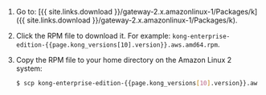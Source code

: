 1. Go to: [{{ site.links.download }}/gateway-2.x.amazonlinux-1/Packages/k]({{ site.links.download }}/gateway-2.x.amazonlinux-1/Packages/k).
2. Click the RPM file to download it.
    For example: `kong-enterprise-edition-{{page.kong_versions[10].version}}.aws.amd64.rpm`.
3. Copy the RPM file to your home directory on the Amazon Linux 2 system:

    ```bash
    $ scp kong-enterprise-edition-{{page.kong_versions[10].version}}.aws.amd64.rpm <amazon user>@<server>:~
    ```
